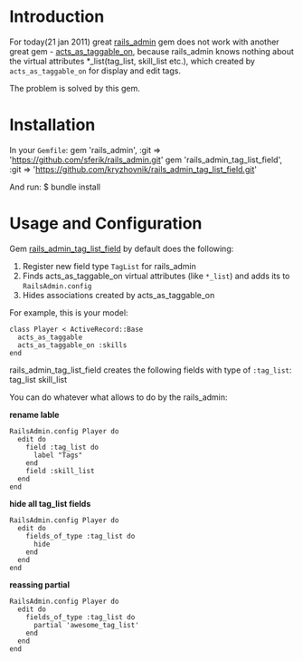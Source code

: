 Introduction
============

For today(21 jan 2011) great [rails_admin](https://github.com/sferik/rails_admin) gem does not work with another great gem - [acts_as_taggable_on](https://github.com/mbleigh/acts-as-taggable-on), because rails_admin knows nothing about the virtual attributes *_list(tag_list, skill_list etc.), which created by `acts_as_taggable_on` for display and edit tags.

The problem is solved by this gem.

Installation
============

In your `Gemfile`:
    gem 'rails_admin', :git => 'https://github.com/sferik/rails_admin.git'
    gem 'rails_admin_tag_list_field', :git => 'https://github.com/kryzhovnik/rails_admin_tag_list_field.git'

And run:
    $ bundle install

Usage and Configuration
=======================

Gem [rails_admin_tag_list_field](https://github.com/kryzhovnik/rails_admin_tag_list_field) by default does the following:

1. Register new field type `TagList` for rails_admin
2. Finds acts_as_taggable_on virtual attributes (like `*_list`) and adds its  to `RailsAdmin.config`
3. Hides associations created by acts_as_taggable_on

For example, this is your model:

    class Player < ActiveRecord::Base
      acts_as_taggable
      acts_as_taggable_on :skills
    end

rails_admin_tag_list_field creates the following fields with type of `:tag_list`:
    tag_list
    skill_list

You can do whatever what allows to do by the rails_admin:

**rename lable**

    RailsAdmin.config Player do
      edit do
        field :tag_list do
          label "Tags"
        end
        field :skill_list
      end
    end

**hide all tag_list fields**

    RailsAdmin.config Player do
      edit do
        fields_of_type :tag_list do
          hide
        end
      end
    end

**reassing partial**

    RailsAdmin.config Player do
      edit do
        fields_of_type :tag_list do
          partial 'awesome_tag_list'
        end
      end
    end


